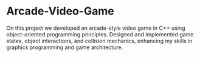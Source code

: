 # Arcade-Video-Game
On this project we developed an arcade-style video game in C++ using object-oriented programming principles. Designed and implemented game states, object interactions, and collision mechanics, enhancing my skills in graphics programming and game architecture.
